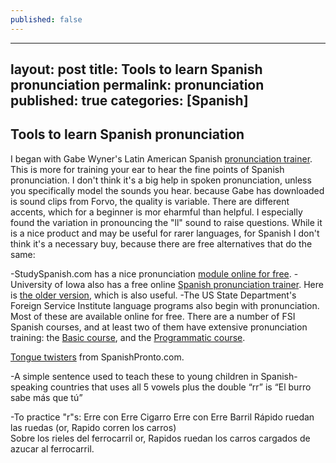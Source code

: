 ```yaml
---
published: false
---
```


---
layout: post
title: Tools to learn Spanish pronunciation
permalink: pronunciation
published: true
categories: [Spanish]
---
## Tools to learn Spanish pronunciation
I began with Gabe Wyner's Latin American Spanish [pronunciation trainer](https://fluent-forever.com/pronunciation-trainers/#.Vg8EQMtJaa0). This is more for training your ear to hear the fine points of Spanish pronunciation. I don't think it's a big help in spoken pronunciation, unless you specifically model the sounds you hear. because Gabe has downloaded is sound clips from Forvo, the quality is variable. There are different accents, which for a beginner is mor eharmful than helpful. I especially found the variation in pronouncing the "ll" sound to raise questions. While it is a nice product and may be useful for rarer languages, for Spanish I don't think it's a necessary buy, because there are free alternatives that do the same:

-StudySpanish.com has a nice pronunciation [module online for free](http://www.studyspanish.com/pronunciation/).
-University of Iowa also has a free online [Spanish pronunciation trainer](http://soundsofspeech.uiowa.edu/spanish/spanish.html). Here is [the older version](http://dialects.its.uiowa.edu/#), which is also useful.
-The US State Department's Foreign Service Institute language programs also begin with pronunciation. Most of these are available online for free. There are a number of FSI Spanish courses, and at least two of them have extensive pronunciation training: the [Basic course](http://fsi-languages.yojik.eu/languages/spanish-basic.html), and the [Programmatic course](http://fsi-languages.yojik.eu/languages/spanish-programmatic.html).

[Tongue twisters](http://www.spanishpronto.com/spanishpronto/SPBS-2011-000-002.html) from SpanishPronto.com.

-A simple sentence used to teach these to young children in Spanish-speaking countries that uses all 5 vowels plus the double “rr” is “El burro sabe más que tú”

-To practice "r"s:
Erre con Erre Cigarro
Erre con Erre Barril
Rápido ruedan las ruedas (or, Rapido corren los carros)  
Sobre los rieles del ferrocarril
or, Rapidos ruedan los carros cargados de azucar al ferrocarril.




